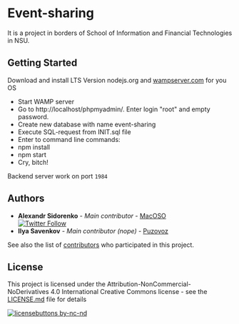 # Event-sharing 

It is a project in borders of School of Information and Financial Technologies in NSU.

## Getting Started
Download and install LTS Version nodejs.org and [wampserver.com](http://www.wampserver.com/en/#download-wrapper) for you OS
  - Start WAMP server
  - Go to http://localhost/phpmyadmin/. Enter login "root" and empty password. 
  - Create new database with name event-sharing
  - Execute SQL-request from INIT.sql file
  - Enter to command line commands:
  - npm install
  - npm start
  - Cry, bitch!  

Backend server work on port `1984`

## Authors
* **Alexandr Sidorenko** - *Main contributor* - [MacOSO](https://github.com/MacOSO)  
[![Twitter Follow](https://img.shields.io/twitter/follow/batyshkaLenin.svg?style=social&label=Follow)](https://twitter.com/batyshkaLenin)
* **Ilya Savenkov** - *Main contributor (nope)* - [Puzovoz](https://github.com/Puzovoz)  

See also the list of [contributors](https://github.com/blurtech/sphinx-backend/contributors) who participated in this project.

## License

This project is licensed under the Attribution-NonCommercial-NoDerivatives 4.0 International Creative Commons license - see the [LICENSE.md](LICENSE.md) file for details  

[![licensebuttons by-nc-nd](https://licensebuttons.net/l/by-nc-nd/3.0/88x31.png)](https://creativecommons.org/licenses/by-nc-nd/4.0)  
